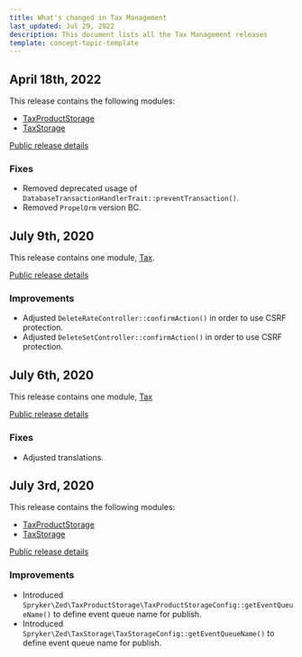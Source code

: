 ```yaml
---
title: What's changed in Tax Management
last_updated: Jul 29, 2022
description: This document lists all the Tax Management releases
template: concept-topic-template
---
```


## April 18th, 2022

This release contains the following modules:
* [TaxProductStorage](https://github.com/spryker/tax-product-storage/releases/tag/1.2.0)
* [TaxStorage](https://github.com/spryker/tax-storage/releases/tag/1.3.0)

[Public release details](https://api.release.spryker.com/release-group/2084)

### Fixes

* Removed deprecated usage of `DatabaseTransactionHandlerTrait::preventTransaction()`.
* Removed `PropelOrm` version BC.

## July 9th, 2020

This release contains one module, [Tax](https://github.com/spryker/tax/releases/tag/5.9.0).

[Public release details](https://api.release.spryker.com/release-group/2771)

### Improvements

* Adjusted `DeleteRateController::confirmAction()` in order to use CSRF protection.
* Adjusted `DeleteSetController::confirmAction()` in order to use CSRF protection.

## July 6th, 2020

This release contains one module, [Tax](https://github.com/spryker/tax/releases/tag/5.8.10)

[Public release details](https://api.release.spryker.com/release-group/2715)

### Fixes

* Adjusted translations.

## July 3rd, 2020

This release contains the following modules:
* [TaxProductStorage](https://github.com/spryker/tax-product-storage/releases/tag/1.1.0)
* [TaxStorage](https://github.com/spryker/tax-storage/releases/tag/1.2.0)

[Public release details](https://api.release.spryker.com/release-group/2714)

### Improvements

* Introduced `Spryker\Zed\TaxProductStorage\TaxProductStorageConfig::getEventQueueName()` to define event queue name for publish.
* Introduced `Spryker\Zed\TaxStorage\TaxStorageConfig::getEventQueueName()` to define event queue name for publish.
